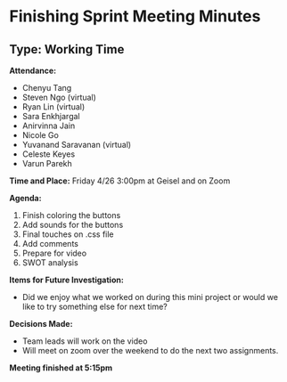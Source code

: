 # Finishing Sprint Meeting Minutes
## Type: Working Time

**Attendance:**
- Chenyu Tang
- Steven Ngo (virtual)
- Ryan Lin (virtual)
- Sara Enkhjargal
- Anirvinna Jain
- Nicole Go
- Yuvanand Saravanan (virtual)
- Celeste Keyes
- Varun Parekh

**Time and Place:**
Friday 4/26 3:00pm at Geisel and on Zoom

**Agenda:**
1. Finish coloring the buttons
2. Add sounds for the buttons
3. Final touches on .css file
4. Add comments
5. Prepare for video
6. SWOT analysis

**Items for Future Investigation:**
- Did we enjoy what we worked on during this mini project or would we like to try something else for next time?

**Decisions Made:**
 - Team leads will work on the video
 - Will meet on zoom over the weekend to do the next two assignments.
 
  **Meeting finished at 5:15pm**
